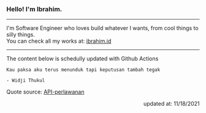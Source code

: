 <h3>Hello! I'm Ibrahim.</h3>

---

I'm Software Engineer who loves build whatever I wants, from cool things to silly things. <br>
You can check all my works at: [ibrahim.id](https://ibrahim.id)

---

The content below is schedully updated with Github Actions

    Kau paksa aku terus menunduk tapi keputusan tambah tegak

    - Widji Thukul

Quote source: [API-perlawanan](https://github.com/ibamibrhm/api-perlawanan)

<div dir="rtl">
updated at: 11/18/2021
</div>